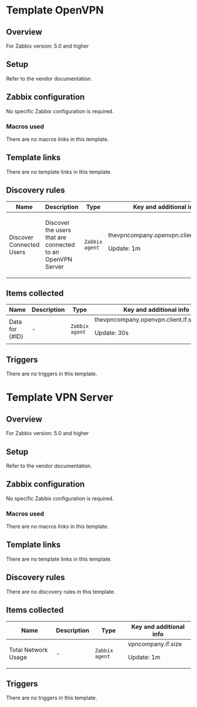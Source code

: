 # Template OpenVPN

## Overview

For Zabbix version: 5.0 and higher

## Setup

Refer to the vendor documentation.

## Zabbix configuration

No specific Zabbix configuration is required.

### Macros used

There are no macros links in this template.

## Template links

There are no template links in this template.

## Discovery rules

|Name|Description|Type|Key and additional info|
|----|-----------|----|----|
|Discover Connected Users|<p>Discover the users that are connected to an OpenVPN Server</p>|`Zabbix agent`|thevpncompany.openvpn.client.discovery<p>Update: 1m</p>|
## Items collected

|Name|Description|Type|Key and additional info|
|----|-----------|----|----|
|Data for {#ID}|<p>-</p>|`Zabbix agent`|thevpncompany.openvpn.client.if.size[{#ID}]<p>Update: 30s</p>|
## Triggers

There are no triggers in this template.

# Template VPN Server

## Overview

For Zabbix version: 5.0 and higher

## Setup

Refer to the vendor documentation.

## Zabbix configuration

No specific Zabbix configuration is required.

### Macros used

There are no macros links in this template.

## Template links

There are no template links in this template.

## Discovery rules

There are no discovery rules in this template.

## Items collected

|Name|Description|Type|Key and additional info|
|----|-----------|----|----|
|Total Network Usage|<p>-</p>|`Zabbix agent`|vpncompany.if.size<p>Update: 1m</p>|
## Triggers

There are no triggers in this template.

